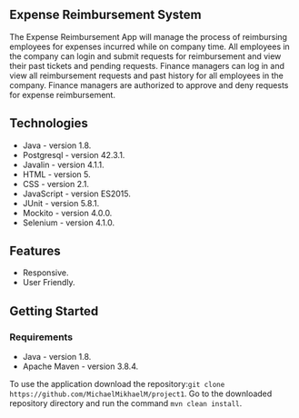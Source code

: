 <h2>Expense Reimbursement System</h2>

The Expense Reimbursement App will manage the process of reimbursing employees for expenses incurred while on company time. All employees in the company can login and submit requests for reimbursement and view their past tickets and pending requests. Finance managers can log in and view all reimbursement requests and past history for all employees in the company. Finance managers are authorized to approve and deny requests for expense reimbursement.

<h2>Technologies</h2>
<ul>
<li>Java - version 1.8.</li>
<li>Postgresql - version 42.3.1.</li>
<li>Javalin - version 4.1.1.</li>
<li>HTML - version 5.</li>
<li>CSS - version 2.1.</li>
<li>JavaScript - version ES2015.</li>
<li>JUnit - version 5.8.1.</li>
<li>Mockito - version 4.0.0.</li>
<li>Selenium - version 4.1.0.</li>
</ul>

<h2>Features</h2>
<ul>
<li>Responsive.</li>
<li>User Friendly.</li>
</ul>

<h2>Getting Started</h2>
<h3>Requirements</h3>
<ul>
<li>Java - version 1.8.</li>
<li>Apache Maven - version 3.8.4.</li>
</ul>

To use the application
download the repository:`git clone https://github.com/MichaelMikhaelM/project1`.
Go to the downloaded repository directory and run the command `mvn clean install`.
